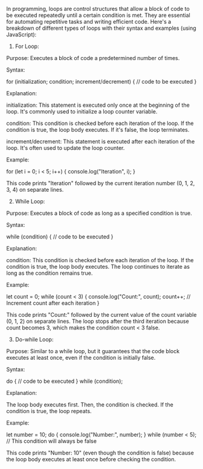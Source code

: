 In programming, loops are control structures that allow a block of code to be executed repeatedly until a certain condition is met. They are essential for automating repetitive tasks and writing efficient code. Here's a breakdown of different types of loops with their syntax and examples (using JavaScript):

1. For Loop:

Purpose: Executes a block of code a predetermined number of times.

Syntax:

for (initialization; condition; increment/decrement) {
  // code to be executed
}

Explanation:

initialization: This statement is executed only once at the beginning of the loop. It's commonly used to initialize a loop counter variable.

condition: This condition is checked before each iteration of the loop. If the condition is true, the loop body executes. If it's false, the loop terminates.

increment/decrement: This statement is executed after each iteration of the loop. It's often used to update the loop counter.

Example:

for (let i = 0; i < 5; i++) {
  console.log("Iteration", i);
}

This code prints "Iteration" followed by the current iteration number (0, 1, 2, 3, 4) on separate lines.

2. While Loop:

Purpose: Executes a block of code as long as a specified condition is true.

Syntax:

while (condition) {
  // code to be executed
}

Explanation:

condition: This condition is checked before each iteration of the loop. If the condition is true, the loop body executes. The loop continues to iterate as long as the condition remains true.

Example:

let count = 0;
while (count < 3) {
  console.log("Count:", count);
  count++; // Increment count after each iteration
}

This code prints "Count:" followed by the current value of the count variable (0, 1, 2) on separate lines. The loop stops after the third iteration because count becomes 3, which makes the condition count < 3 false.

3. Do-while Loop:

Purpose: Similar to a while loop, but it guarantees that the code block executes at least once, even if the condition is initially false.

Syntax:

do {
  // code to be executed
} while (condition);


Explanation:

The loop body executes first.
Then, the condition is checked.
If the condition is true, the loop repeats.

Example:

let number = 10;
do {
  console.log("Number:", number);
} while (number < 5); // This condition will always be false

This code prints "Number: 10" (even though the condition is false) because the loop body executes at least once before checking the condition.